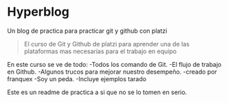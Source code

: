 # Hyperblog
Un blog de practica para practicar git y github con platzi
>El curso de Git y Github de platzi para aprender una de las plataformas mas necesarias para el trabajo en equipo

En este curso se ve de todo:
-Todos los comando de Git.
-El flujo de trabajo en Github.
-Algunos trucos para mejorar nuestro desempeño.
-creado por franquex
-Soy un peda.
-Incluye ejemplos
tarado

Este es un readme de practica a si que no se lo tomen en serio.
